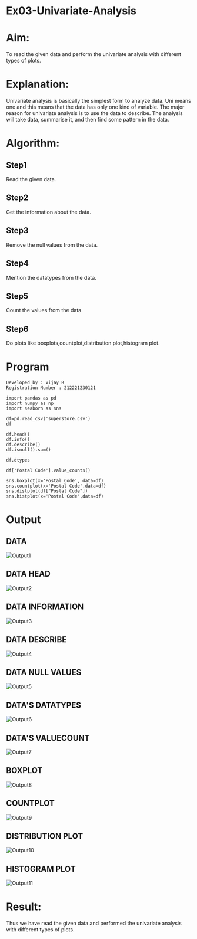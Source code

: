 # Ex03-Univariate-Analysis
# Aim:
To read the given data and perform the univariate analysis with different types of plots.
# Explanation:
Univariate analysis is basically the simplest form to analyze data. Uni means one and this means that the data has only one kind of variable. The major reason for univariate analysis is to use the data to describe. The analysis will take data, summarise it, and then find some pattern in the data.
# Algorithm:
## Step1
Read the given data.
## Step2
Get the information about the data.
## Step3
Remove the null values from the data.
## Step4
Mention the datatypes from the data.
## Step5
Count the values from the data.
## Step6
Do plots like boxplots,countplot,distribution plot,histogram plot.
# Program
~~~
Developed by : Vijay R
Registration Number : 212221230121
~~~
~~~
import pandas as pd
import numpy as np
import seaborn as sns

df=pd.read_csv('superstore.csv')
df

df.head()
df.info()
df.describe()
df.isnull().sum()

df.dtypes

df['Postal Code'].value_counts()

sns.boxplot(x='Postal Code', data=df)
sns.countplot(x='Postal Code',data=df)
sns.distplot(df["Postal Code"])
sns.histplot(x='Postal Code',data=df)
~~~
# Output
## DATA
![Output1](https://github.com/vijay21500269/Ex03-Univariate-Analysis/blob/main/DS%201.png)
## DATA HEAD
![Output2](https://github.com/vijay21500269/Ex03-Univariate-Analysis/blob/main/DS%202.png)
## DATA INFORMATION
![Output3](https://github.com/vijay21500269/Ex03-Univariate-Analysis/blob/main/DS%203.png)
## DATA DESCRIBE
![Output4](https://github.com/vijay21500269/Ex03-Univariate-Analysis/blob/main/DS%204.png)
## DATA NULL VALUES
![Output5](https://github.com/vijay21500269/Ex03-Univariate-Analysis/blob/main/DS%205.png)
## DATA'S DATATYPES
![Output6](https://github.com/vijay21500269/Ex03-Univariate-Analysis/blob/main/DS%206.png)
## DATA'S VALUECOUNT
![Output7]()
## BOXPLOT
![Output8]()
## COUNTPLOT
![Output9]()
## DISTRIBUTION PLOT
![Output10]()
## HISTOGRAM PLOT
![Output11]()
# Result:
Thus we have read the given data and performed the univariate analysis with different types of plots.

